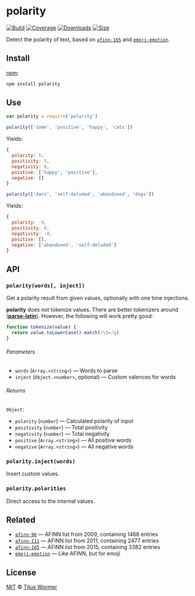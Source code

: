 # polarity

[![Build][build-badge]][build]
[![Coverage][coverage-badge]][coverage]
[![Downloads][downloads-badge]][downloads]
[![Size][size-badge]][size]

Detect the polarity of text, based on [`afinn-165`][afinn] and
[`emoji-emotion`][emoji].

## Install

[npm][]:

```sh
npm install polarity
```

## Use

```js
var polarity = require('polarity')

polarity(['some', 'positive', 'happy', 'cats'])
```

Yields:

```js
{
  polarity: 5,
  positivity: 5,
  negativity: 0,
  positive: ['happy', 'positive'],
  negative: []
}
```

```js
polarity(['darn', 'self-deluded', 'abandoned', 'dogs'])
```

Yields:

```js
{
  polarity: -4,
  positivity: 0,
  negativity: -4,
  positive: [],
  negative: ['abandoned', 'self-deluded']
}
```

## API

### `polarity(words[, inject])`

Get a polarity result from given values, optionally with one time injections.

**polarity** does not tokenize values.
There are better tokenizers around ([**parse-latin**][latin]).
However, the following will work pretty good:

```js
function tokenize(value) {
  return value.toLowerCase().match(/\S+/g)
}
```

###### Parameters

*   `words` (`Array.<string>`) — Words to parse
*   `inject` (`Object.<number>`, optional) — Custom valences for words

###### Returns

`Object`:

*   `polarity` (`number`) — Calculated polarity of input
*   `positivity` (`number`) — Total positivity
*   `negativity` (`number`) — Total negativity
*   `positive` (`Array.<string>`) — All positive words
*   `negative` (`Array.<string>`) — All negative words

### `polarity.inject(words)`

Insert custom values.

### `polarity.polarities`

Direct access to the internal values.

## Related

*   [`afinn-96`](https://github.com/words/afinn-96)
    — AFINN list from 2009, containing 1468 entries
*   [`afinn-111`](https://github.com/words/afinn-111)
    — AFINN list from 2011, containing 2477 entries
*   [`afinn-165`](https://github.com/words/afinn-165)
    — AFINN list from 2015, containing 3382 entries
*   [`emoji-emotion`](https://github.com/words/emoji-emotion)
    — Like AFINN, but for emoji

## License

[MIT][license] © [Titus Wormer][author]

<!-- Definitions -->

[build-badge]: https://github.com/words/polarity/workflows/main/badge.svg

[build]: https://github.com/words/polarity/actions

[coverage-badge]: https://img.shields.io/codecov/c/github/words/polarity.svg

[coverage]: https://codecov.io/github/words/polarity

[downloads-badge]: https://img.shields.io/npm/dm/polarity.svg

[downloads]: https://www.npmjs.com/package/polarity

[size-badge]: https://img.shields.io/bundlephobia/minzip/polarity.svg

[size]: https://bundlephobia.com/result?p=polarity

[npm]: https://docs.npmjs.com/cli/install

[license]: license

[author]: https://wooorm.com

[afinn]: https://github.com/words/afinn-165

[emoji]: https://github.com/words/emoji-emotion

[latin]: https://github.com/wooorm/parse-latin
